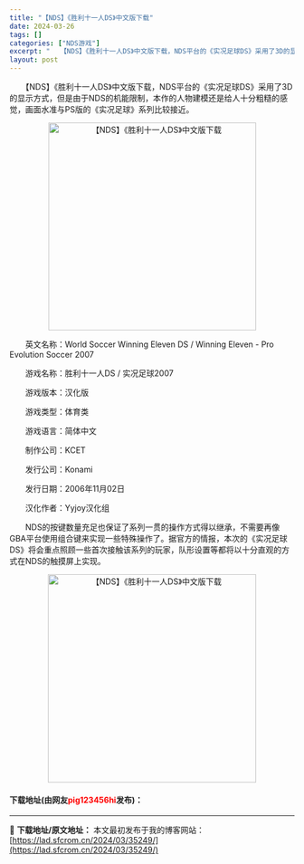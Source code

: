 ```yaml
---
title: "【NDS】《胜利十一人DS》中文版下载"
date: 2024-03-26
tags: []
categories: ["NDS游戏"]
excerpt: "　　【NDS】《胜利十一人DS》中文版下载，NDS平台的《实况足球DS》采用了3D的显示方式，但是由于NDS的机能限制，本作的人物建模还是给人十分粗糙的感觉，画面水准与PS版的《实况足球》系列比较接近。 　　英文名称：World Soccer Winning Eleven DS / Winning &hellip;"
layout: post
---
```


 <p>　　【NDS】《胜利十一人DS》中文版下载，NDS平台的《实况足球DS》采用了3D的显示方式，但是由于NDS的机能限制，本作的人物建模还是给人十分粗糙的感觉，画面水准与PS版的《实况足球》系列比较接近。</p> <p align="center"><img align="" border="0" src="https://lad.sfcrom.cn/wp-content/uploads/2024/03/20240326_6602286ab8ac9.png" width="367" alt="【NDS】《胜利十一人DS》中文版下载" /></p> <p>　　英文名称：World Soccer Winning Eleven DS / Winning Eleven - Pro Evolution Soccer 2007</p> <p>　　游戏名称：胜利十一人DS / 实况足球2007</p> <p>　　游戏版本：汉化版</p> <p>　　游戏类型：体育类</p> <p>　　游戏语言：简体中文</p> <p>　　制作公司：KCET</p> <p>　　发行公司：Konami</p> <p>　　发行日期：2006年11月02日</p> <p>　　汉化作者：Yyjoy汉化组</p> <p>　　NDS的按键数量充足也保证了系列一贯的操作方式得以继承，不需要再像GBA平台使用组合键来实现一些特殊操作了。据官方的情报，本次的《实况足球DS》将会重点照顾一些首次接触该系列的玩家，队形设置等都将以十分直观的方式在NDS的触摸屏上实现。</p> <p align="center"><img align="" border="0" src="https://lad.sfcrom.cn/wp-content/uploads/2024/03/20240326_6602286b40ba8.png" width="368" alt="【NDS】《胜利十一人DS》中文版下载" /></p> <p><h4>下载地址(由网友<font color="red">pig123456hi</font>发布)：</h4></p> 

---
📖 **下载地址/原文地址：** 本文最初发布于我的博客网站：[https://lad.sfcrom.cn/2024/03/35249/](https://lad.sfcrom.cn/2024/03/35249/)
